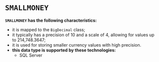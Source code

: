 # `SMALLMONEY`
**`SMALLMONEY` has the following characteristics:**
- it is mapped to the `BigDecimal` class;
- it typically has a precision of 10 and a scale of 4, allowing for values up to 214,748.3647;
- it is used for storing smaller currency values with high precision.
- **this data type is supported by these technologies:**
    - SQL Server